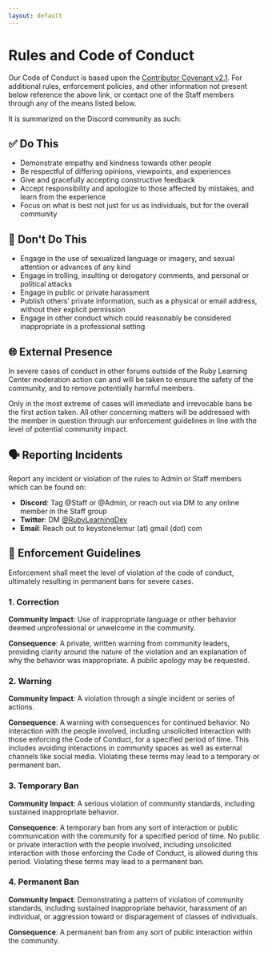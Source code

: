 ```yaml
---
layout: default
---
```


# Rules and Code of Conduct

Our Code of Conduct is based upon the [Contributor Covenant v2.1](https://www.contributor-covenant.org/version/2/1/code_of_conduct/). For additional rules, enforcement policies, and other information not present below reference the above link, or contact one of the Staff members through any of the means listed below.

It is summarized on the Discord community as such:

## ✅ Do This

* Demonstrate empathy and kindness towards other people
* Be respectful of differing opinions, viewpoints, and experiences
* Give and gracefully accepting constructive feedback
* Accept responsibility and apologize to those affected by mistakes, and learn from the experience
* Focus on what is best not just for us as individuals, but for the overall community

## 🛑 Don't Do This

* Engage in the use of sexualized language or imagery, and sexual attention or advances of any kind
* Engage in trolling, insulting or derogatory comments, and personal or political attacks
* Engage in public or private harassment
* Publish others’ private information, such as a physical or email address, without their explicit permission
* Engage in other conduct which could reasonably be considered inappropriate in a professional setting

## 🌐 External Presence

In severe cases of conduct in other forums outside of the Ruby Learning Center moderation action can and will be taken to ensure the safety of the community, and to remove potentially harmful members.

Only in the most extreme of cases will immediate and irrevocable bans be the first action taken. All other concerning matters will be addressed with the member in question through our enforcement guidelines in line with the level of potential community impact.

## 🗣 Reporting Incidents

Report any incident or violation of the rules to Admin or Staff members which can be found on:

* **Discord**: Tag @Staff or @Admin, or reach out via DM to any online member in the Staff group
* **Twitter**: DM [@RubyLearningDev](https://twitter.com/RubyLearningDev)
* **Email**: Reach out to keystonelemur (at) gmail (dot) com

## 🚦 Enforcement Guidelines

Enforcement shall meet the level of violation of the code of conduct, ultimately resulting in permanent bans for severe cases.

### 1. Correction

**Community Impact**: Use of inappropriate language or other behavior deemed
unprofessional or unwelcome in the community.

**Consequence**: A private, written warning from community leaders, providing
clarity around the nature of the violation and an explanation of why the
behavior was inappropriate. A public apology may be requested.

### 2. Warning

**Community Impact**: A violation through a single incident or series of
actions.

**Consequence**: A warning with consequences for continued behavior. No
interaction with the people involved, including unsolicited interaction with
those enforcing the Code of Conduct, for a specified period of time. This
includes avoiding interactions in community spaces as well as external channels
like social media. Violating these terms may lead to a temporary or permanent
ban.

### 3. Temporary Ban

**Community Impact**: A serious violation of community standards, including
sustained inappropriate behavior.

**Consequence**: A temporary ban from any sort of interaction or public
communication with the community for a specified period of time. No public or
private interaction with the people involved, including unsolicited interaction
with those enforcing the Code of Conduct, is allowed during this period.
Violating these terms may lead to a permanent ban.

### 4. Permanent Ban

**Community Impact**: Demonstrating a pattern of violation of community
standards, including sustained inappropriate behavior, harassment of an
individual, or aggression toward or disparagement of classes of individuals.

**Consequence**: A permanent ban from any sort of public interaction within the
community.
